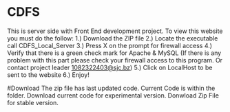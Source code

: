 # CDFS
This is server side with Front End development project.
To view this website you must do the follow:
1.) Download the ZIP file
2.) Locate the executable call CDFS_Local_Server
3.) Press X on the prompt for firewall access
4.) Verify that there is a green check mark for Apache & MySQL (If there is any problem with this part please check your firewall access to this program. Or contact project leader 1082322403@sjc.bz)
5.) Click on LocalHost to be sent to the website
6.) Enjoy!

#Download
The zip file has last updated code.
Current Code is within the folder. 
Download current code for experimental version.
Donwload Zip File for stable version.
